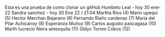 Esta es una prueba de como clonar un gitHub
Humbeto Leal - hoy 30 ene-22
Sandra sanchez - hoy 30 Ene 22 / 21:04
Martha Rios  (4)
Mario upequi (5)
Hector Merchan Bejarano (6)
Fernando Riaño cardenas (7)
Maria del Pilar Achicanoy (8)
Esperanza Muñoz (9)
Carlos augusto pascagasa (10)
Marth lucrecio Neira amesquita (11)
Gldys Torres Cobos (12)